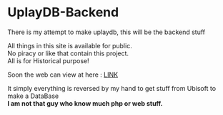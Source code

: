 # UplayDB-Backend
There is my attempt to make uplaydb, this will be the backend stuff

All things in this site is available for public.\
No piracy or like that contain this project.\
All is for Historical purpose!

Soon the web can view at here : [LINK](https://slejmur.3001.website/uplaydb/)

It simply everything is reversed by my hand to get stuff from Ubisoft to make a DataBase\
<b>I am not that guy who know much php or web stuff.<b/>
 
